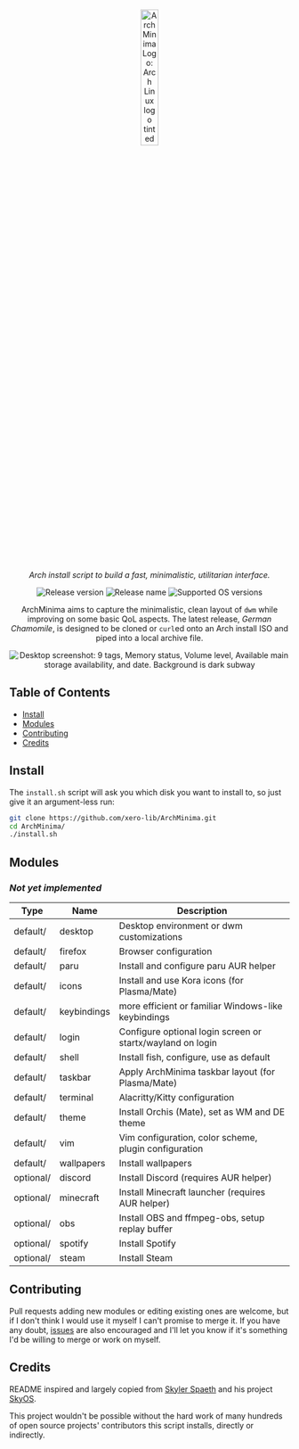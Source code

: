 <p align="center" bottom-padding="20px">
  <br>
  <img width="25%" padding-bottom="100px" src="https://github.com/xero-lib/ArchMinima/assets/54485853/ee25a542-8282-4277-bb4d-7ad61ab82df0" alt="ArchMinima Logo: Arch Linux logo tinted red">
  <br>
  <br>
  <!--   two brs because svg padding is inconsistent   -->
</p>
<p align="center">
    <em>Arch install script to build a fast, minimalistic, utilitarian interface.</em>
</p>

<p align="center">
    <img src="https://img.shields.io/github/v/release/xero-lib/ArchMinima?include_prereleases&color=%4a07b0" alt="Release version">
    <img src="https://img.shields.io/badge/name-German%20Chamomile-1793d1" alt="Release name">
  <img src="https://img.shields.io/badge/platform-arch%3E%3D6.2.13-1793d1" alt="Supported OS versions">
</p>

<p align="center">ArchMinima aims to capture the minimalistic, clean layout of <code>dwm</code> while improving on some basic QoL aspects. The latest release, <em>German Chamomile</em>, is designed to be cloned or <code>curl</code>ed onto an Arch install ISO and piped into a local archive file.</p>
<p align="center">
  <img src="https://github.com/xero-lib/ArchMinima/assets/54485853/35a36b7c-5139-4b2d-acf5-9a432c338c91" alt="Desktop screenshot: 9 tags, Memory status, Volume level, Available main storage availability, and date. Background is dark subway">
</p>

## Table of Contents
- [Install](#install)
- [Modules](#modules)
- [Contributing](#contributing)
- [Credits](#credits)

## Install
The `install.sh` script will ask you which disk you want to install to, so just give it an argument-less run:
```bash
git clone https://github.com/xero-lib/ArchMinima.git
cd ArchMinima/
./install.sh
```
## Modules
<h3><em>Not yet implemented</em></h3>

| Type | Name | Description |
| --- | --- | --- |
| default/ | desktop | Desktop environment or dwm customizations |
| default/ | firefox | Browser configuration |
| default/ | paru | Install and configure paru AUR helper |
| default/ | icons | Install and use Kora icons (for Plasma/Mate) |
| default/ | keybindings | more efficient or familiar Windows-like keybindings |
| default/ | login | Configure optional login screen or startx/wayland on login |
| default/ | shell | Install fish, configure, use as default |
| default/ | taskbar | Apply ArchMinima taskbar layout (for Plasma/Mate) |
| default/ | terminal | Alacritty/Kitty configuration |
| default/ | theme | Install Orchis (Mate), set as WM and DE theme |
| default/ | vim | Vim configuration, color scheme, plugin configuration |
| default/ | wallpapers | Install wallpapers |
| optional/ | discord | Install Discord (requires AUR helper) |
| optional/ | minecraft | Install Minecraft launcher (requires AUR helper) |
| optional/ | obs | Install OBS and ffmpeg-obs, setup replay buffer |
| optional/ | spotify | Install Spotify |
| optional/ | steam | Install Steam |

## Contributing
Pull requests adding new modules or editing existing ones are welcome, but if I don't think I would use it myself I can't promise to merge it. If you have any doubt, [issues](https://github.com/xero-lib/ArchMinima/issues) are also encouraged and I'll let you know if it's something I'd be willing to merge or work on myself.

## Credits
README inspired and largely copied from [Skyler Spaeth](https://github.com/skylerspaeth) and his project [SkyOS](https://github.com/skylerspaeth/SkyOS).

This project wouldn't be possible without the hard work of many hundreds of open source projects' contributors this script installs, directly or indirectly.
